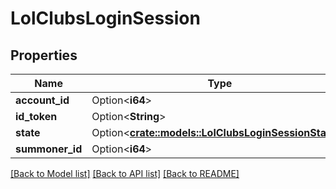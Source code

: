 # LolClubsLoginSession

## Properties

Name | Type | Description | Notes
------------ | ------------- | ------------- | -------------
**account_id** | Option<**i64**> |  | [optional]
**id_token** | Option<**String**> |  | [optional]
**state** | Option<[**crate::models::LolClubsLoginSessionStates**](LolClubsLoginSessionStates.md)> |  | [optional]
**summoner_id** | Option<**i64**> |  | [optional]

[[Back to Model list]](../README.md#documentation-for-models) [[Back to API list]](../README.md#documentation-for-api-endpoints) [[Back to README]](../README.md)


